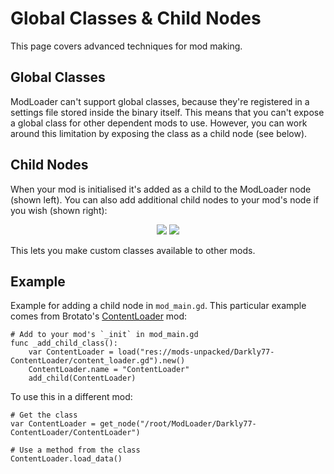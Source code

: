 # Global Classes & Child Nodes
This page covers advanced techniques for mod making.

## Global Classes
ModLoader can't support global classes, because they're registered in a settings file stored inside the binary itself. This means that you can't expose a global class for other dependent mods to use. However, you can work around this limitation by exposing the class as a child node (see below).


## Child Nodes
When your mod is initialised it's added as a child to the ModLoader node (shown left). You can also add additional child nodes to your mod's node if you wish (shown right):

<div align=center>
  <img src="guides/modding/_media/child_node_left.png"></img>
  <img src="guides/modding/_media/child_node_right.png"></img>
</div>

This lets you make custom classes available to other mods.


## Example
Example for adding a child node in `mod_main.gd`. This particular example comes from Brotato's [ContentLoader](https://github.com/BrotatoMods/Brotato-ContentLoader) mod:
```gdscript
# Add to your mod's `_init` in mod_main.gd
func _add_child_class():
	var ContentLoader = load("res://mods-unpacked/Darkly77-ContentLoader/content_loader.gd").new()
	ContentLoader.name = "ContentLoader"
	add_child(ContentLoader)
```

To use this in a different mod:
```gdscript
# Get the class
var ContentLoader = get_node("/root/ModLoader/Darkly77-ContentLoader/ContentLoader")

# Use a method from the class
ContentLoader.load_data()
```